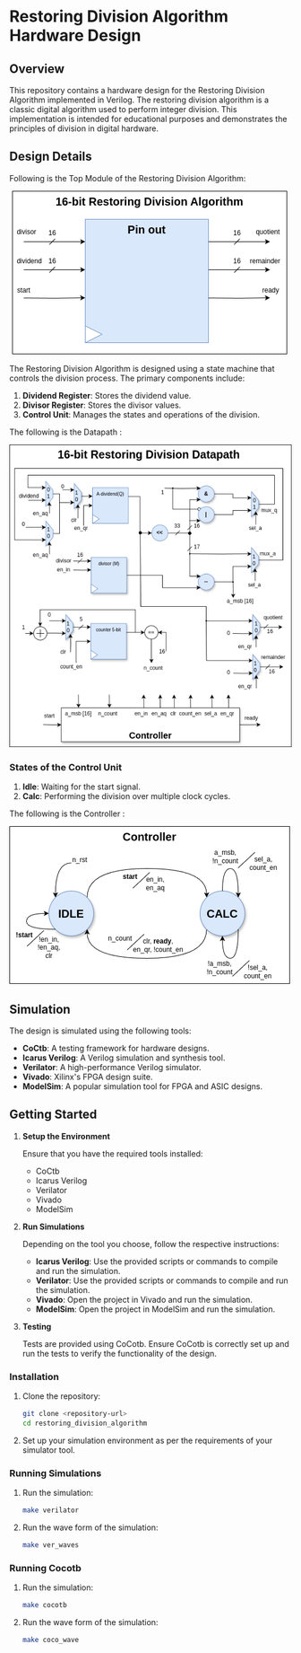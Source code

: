 # Restoring Division Algorithm Hardware Design

## Overview
This repository contains a hardware design for the Restoring Division Algorithm implemented in Verilog. The restoring division algorithm is a classic digital algorithm used to perform integer division. This implementation is intended for educational purposes and demonstrates the principles of division in digital hardware.
   
## Design Details

Following is the Top Module of the Restoring Division Algorithm:

![Top Module](docs/Topmodule.png)

The Restoring Division Algorithm is designed using a state machine that controls the division process. The primary components include:

1. **Dividend Register**: Stores the dividend value.
2. **Divisor Register**: Stores the divisor values.
4. **Control Unit**: Manages the states and operations of the division.

The following is the Datapath :

![Datapath](docs/Datapath.png)


### States of the Control Unit

1. **Idle**: Waiting for the start signal.
2. **Calc**: Performing the division over multiple clock cycles.

The following is the Controller :

![Controller](docs/Controller.png)

## Simulation
The design is simulated using the following tools:

- **CoCtb**: A testing framework for hardware designs.
- **Icarus Verilog**: A Verilog simulation and synthesis tool.
- **Verilator**: A high-performance Verilog simulator.
- **Vivado**: Xilinx's FPGA design suite.
- **ModelSim**: A popular simulation tool for FPGA and ASIC designs.

## Getting Started

1. **Setup the Environment**

   Ensure that you have the required tools installed:
   - CoCtb
   - Icarus Verilog
   - Verilator
   - Vivado
   - ModelSim
   
2. **Run Simulations**

   Depending on the tool you choose, follow the respective instructions:
   - **Icarus Verilog**: Use the provided scripts or commands to compile and run the simulation.
   - **Verilator**: Use the provided scripts or commands to compile and run the simulation.
   - **Vivado**: Open the project in Vivado and run the simulation.
   - **ModelSim**: Open the project in ModelSim and run the simulation.
   
3. **Testing**

   Tests are provided using CoCotb. Ensure CoCotb is correctly set up and run the tests to verify the functionality of the design.

### Installation

1. Clone the repository:

   ```bash
   git clone <repository-url>
   cd restoring_division_algorithm
   ```

2. Set up your simulation environment as per the requirements of your simulator tool.

### Running Simulations

1. Run the simulation:

   ```bash
   make verilator
   ```

2. Run the wave form of the simulation:

   ```bash
   make ver_waves
   
### Running Cocotb

1. Run the simulation:

   ```bash
   make cocotb
   ```

2. Run the wave form of the simulation:

   ```bash
   make coco_wave


